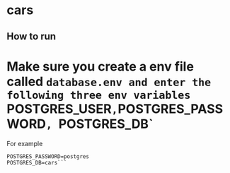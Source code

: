 # cars

## How to run

# Make sure you create a env file called `database.env and enter the following three env variables `POSTGRES_USER`,`POSTGRES_PASSWORD`, `POSTGRES_DB`

For example

```POSTGRES_USER=samcart
POSTGRES_PASSWORD=postgres
POSTGRES_DB=cars```
